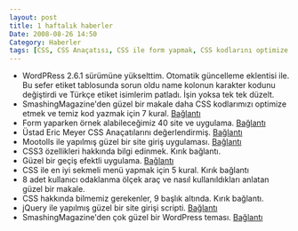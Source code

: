 ```yaml
---
layout: post
title: 1 haftalık haberler
Date: 2008-08-26 14:50
Category: Haberler
tags: [CSS, CSS Anaçatısı, CSS ile form yapmak, CSS kodlarını optimize etmek, jquery, WordPress, wordpress tema]
---
```


-   WordPRess 2.6.1 sürümüne yükselttim. Otomatik güncelleme eklentisi
    ile. Bu sefer etiket tablosunda sorun oldu name kolonun karakter
    kodunu değiştirdi ve Türkçe etiket isimlerim patladı. İşin yoksa tek
    tek düzelt.
-   SmashingMagazine'den güzel bir makale daha CSS kodlarımızı optimize
    etmek ve temiz kod yazmak için 7 kural. [Bağlantı][]
-   Form yaparken örnek alabileceğimiz 40 site ve uygulama.
    [Bağlantı][1]
-   Üstad Eric Meyer CSS Anaçatılarını değerlendirmiş. [Bağlantı][2]
-   Mootolls ile yapılmış güzel bir site giriş uygulaması. [Bağlantı][3]
-   CSS3 özellikleri hakkında bilgi edinmek. Kırık bağlantı.
-   Güzel bir geçiş efektli uygulama. [Bağlantı][5]
-   CSS ile en iyi sekmeli menü yapmak için 5 kural. Kırık bağlantı
-   8 adet kullanıcı odaklanma ölçek araç ve nasıl kullanıldıkları
    anlatan güzel bir makale. 
-   CSS hakkında bilmemiz gerekenler, 9 başlık altında. Kırık bağlantı.
-   jQuery ile yapılmış güzel bir site girişi scripti. [Bağlantı][9]
-   SmashingMagazine'den çok güzel bir WordPress teması. [Bağlantı][10]


  [Bağlantı]: http://www.smashingmagazine.com/2008/08/18/7-principles-of-clean-and-optimized-css-code/
    "temiz css"
  [1]: http://www.noupe.com/css/form-elements-40-cssjs-styling-and-functionality-techniques.html
    "örnek alınabilecek formlar"
  [2]: http://adactio.com/journal/1498 "CSS Framework"
  [3]: http://web-kreation.com/index.php/tutorials/nice-login-and-signup-panel-using-mootools-12/
  [5]: http://www.dynamicdrive.com/dynamicindex4/stepcarousel.htm
  [9]: http://nettuts.com/javascript-ajax/build-a-top-panel-with-jquery/
    "site girişi"
  [10]: http://www.smashingmagazine.com/2008/08/20/notepad-chaos-a-free-wordpress-theme/
    "wordpress teması"
